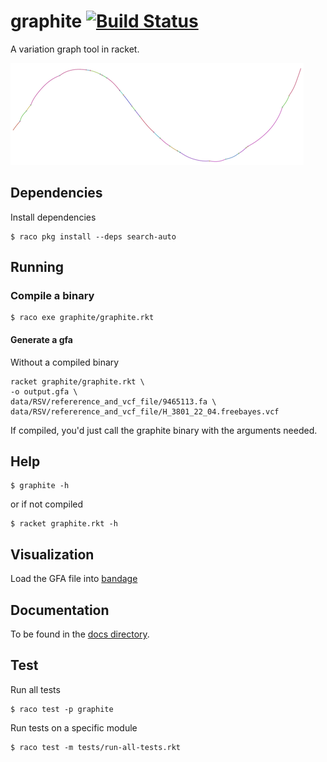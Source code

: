# graphite [![Build Status](https://travis-ci.org/stchang/graph.svg?branch=master)](https://travis-ci.org/stchang/graph)

A variation graph tool in racket.

![rsv image](docs/images/rsv.png)

## Dependencies
Install dependencies

```
$ raco pkg install --deps search-auto
```

## Running

### Compile a binary

```
$ raco exe graphite/graphite.rkt
```

#### Generate a gfa
Without a compiled binary
```
racket graphite/graphite.rkt \
-o output.gfa \
data/RSV/refererence_and_vcf_file/9465113.fa \
data/RSV/refererence_and_vcf_file/H_3801_22_04.freebayes.vcf
```

If compiled, you'd just call the graphite binary with the arguments needed.

## Help

```
$ graphite -h
```

or if not compiled
```
$ racket graphite.rkt -h
```

## Visualization
Load the GFA file into [bandage](https://rrwick.github.io/Bandage)


## Documentation

To be found in the [docs directory](/docs).


## Test
Run all tests
```
$ raco test -p graphite
```

Run tests on a specific module
```
$ raco test -m tests/run-all-tests.rkt
```
